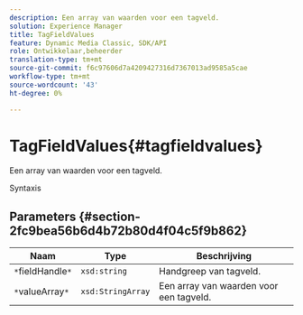 ```yaml
---
description: Een array van waarden voor een tagveld.
solution: Experience Manager
title: TagFieldValues
feature: Dynamic Media Classic, SDK/API
role: Ontwikkelaar,beheerder
translation-type: tm+mt
source-git-commit: f6c97606d7a4209427316d7367013ad9585a5cae
workflow-type: tm+mt
source-wordcount: '43'
ht-degree: 0%

---
```



# TagFieldValues{#tagfieldvalues}

Een array van waarden voor een tagveld.

Syntaxis

## Parameters {#section-2fc9bea56b6d4b72b80d4f04c5f9b862}

| Naam | Type | Beschrijving |
|---|---|---|
| `*`fieldHandle`*` | `xsd:string` | Handgreep van tagveld. |
| `*`valueArray`*` | `xsd:StringArray` | Een array van waarden voor een tagveld. |

